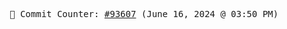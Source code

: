 <p align="center">
    <samp>
        📮 Commit Counter: <a href="https://github.com/Javascript-void0/Javascript-void0/commits/main">#93607</a> (June 16, 2024 @ 03:50 PM)
    </samp>
</p>